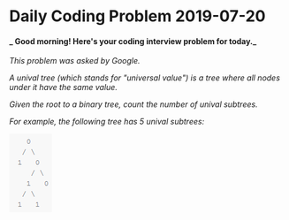 # Daily Coding Problem 2019-07-20

####  _ Good morning! Here's your coding interview problem for today._

_This problem was asked by Google._

_A unival tree (which stands for "universal value") is a tree where all nodes under it have the same value._

_Given the root to a binary tree, count the number of unival subtrees._

_For example, the following tree has 5 unival subtrees:_

![](example.png)

